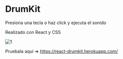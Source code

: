 # DrumKit

Presiona una tecla o haz click y ejecuta el sonido 

Realizado con React y CSS

![1](https://user-images.githubusercontent.com/105124049/192167948-94e648c7-4195-4a0e-9275-bc4e0fbf4fda.png)


Pruebala aqui => https://react-drumkit.herokuapp.com/
